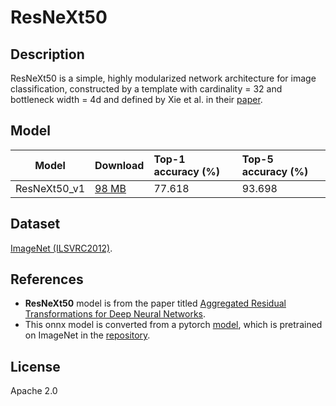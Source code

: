 <!--- SPDX-License-Identifier: Apache-2.0 -->

# ResNeXt50

## Description

ResNeXt50 is a simple, highly modularized network architecture for image classification, constructed by a template with cardinality = 32 and bottleneck width = 4d and defined by Xie et al. in their [paper](https://arxiv.org/abs/1611.05431).

## Model

|Model          |Download                                    |Top-1 accuracy (%) |Top-5 accuracy (%) |
|---------------|:-------------------------------------------|:------------------|:------------------|
|ResNeXt50_v1   |[98 MB](resnext50_32x4d_v1_dyn.onnx)        |77.618             |93.698             |

## Dataset

[ImageNet (ILSVRC2012)](http://www.image-net.org/challenges/LSVRC/2012/).

## References

* **ResNeXt50** model is from the paper titled [Aggregated Residual Transformations for Deep Neural Networks](https://arxiv.org/abs/1611.05431).
* This onnx model is converted from a pytorch [model](https://download.pytorch.org/models/resnext50_32x4d-7cdf4587.pth), which is pretrained on ImageNet in the [repository](https://pytorch.org/vision/main/_modules/torchvision/models/resnet.html#ResNeXt50_32X4D_Weights/).

## License

Apache 2.0
